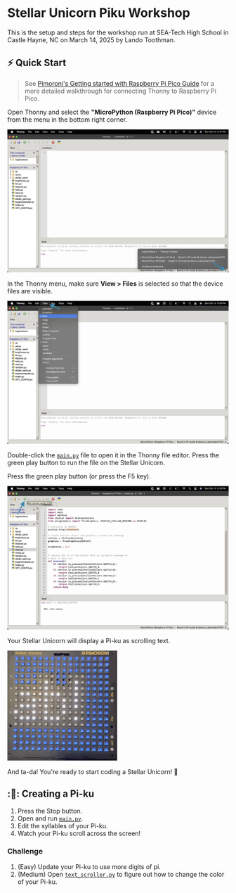 # Stellar Unicorn Piku Workshop

This is the setup and steps for the workshop run at SEA-Tech High School in Castle Hayne, NC on March 14, 2025 by Lando Toothman.

## :zap: Quick Start

> See [Pimoroni's Getting started with Raspberry Pi Pico Guide](https://learn.pimoroni.com/article/getting-started-with-pico) for a more detailed walkthrough for connecting Thonny to Raspberry Pi Pico.


Open Thonny and select the **"MicroPython (Raspberry Pi Pico)"** device from the menu in the bottom right corner.

![Thonny Device Selection](.github/assets/thonny_device-selection.jpg)

In the Thonny menu, make sure **View > Files** is selected so that the device files are visible.

![Thonny View Files Option](.github/assets/thonny_view-files-menu-option.jpg)

Double-click the [`main.py`](./main.py) file to open it in the Thonny file editor. Press the green play button to run the file on the Stellar Unicorn.

Press the green play button (or press the F5 key).

![Thonny Run Script Button](.github/assets/thonny_run-script-button.jpg)

Your Stellar Unicorn will display a Pi-ku as scrolling text.

<img src=".github/assets/stellar-unicorn_main.gif" width="250" height="250" alt="Stellar Unicorn Main Flashing"/>


And ta-da! You're ready to start coding a Stellar Unicorn! :tada:

## :🥧: Creating a Pi-ku

1. Press the Stop button.
1. Open and run [`main.py`](./main.py).
1. Edit the syllables of your Pi-ku.
1. Watch your Pi-ku scroll across the screen!

### Challenge

1. (Easy) Update your Pi-ku to use more digits of pi.
1. (Medium) Open [`text_scroller.py`](./text_scroller.py) to figure out how to change the color of your Pi-ku.
